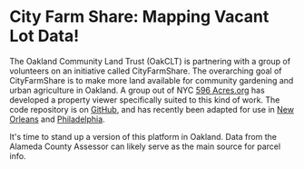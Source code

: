 City Farm Share: Mapping Vacant Lot Data!
====================================

The Oakland Community Land Trust (OakCLT) is partnering with a group of volunteers on an initiative called CityFarmShare. The overarching goal of CityFarmShare is to make more land available for community gardening and urban agriculture in Oakland. A group out of NYC [596 Acres.org](http://596acres.org/) has developed a property viewer specifically suited to this kind of work. The code repository is on [GitHub](https://github.com/ebrelsford/596acres), and has recently been adapted for use in [New Orleans](https://livinglotsnola.org) and [Philadelphia](http://groundedinphilly.org/).

It's time to stand up a version of this platform in Oakland. Data from the Alameda County Assessor can likely serve as the main source for parcel info.